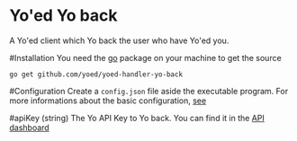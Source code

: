 Yo'ed Yo back
===================

A Yo'ed client which Yo back the user who have Yo'ed you.

#Installation
You need the [go](http://golang.org) package on your machine to get the source

`go get github.com/yoed/yoed-handler-yo-back`

#Configuration
Create a `config.json` file aside the executable program.
For more informations about the basic configuration, [see](https://github.com/yoed/yoed-client-interface#yoed-client-interface)

#apiKey (string)
The Yo API Key to Yo back. You can find it in the [API dashboard](http://developer.justyo.co)
